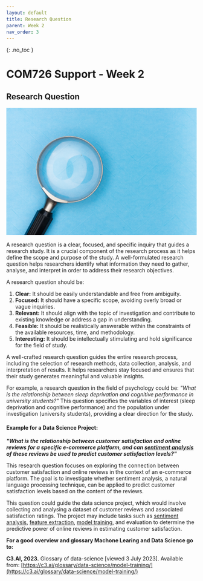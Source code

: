 ```yaml
---
layout: default
title: Research Question
parent: Week 2
nav_order: 3
---
```


{: .no_toc }

# COM726 Support - Week 2
## Research Question

![Research Question](../img/markus-winkler-afW1hht0NSs-unsplash.jpg)

A research question is a clear, focused, and specific inquiry that guides a research study. It is a crucial component of the research process as it helps define the scope and purpose of the study. A well-formulated research question helps researchers identify what information they need to gather, analyse, and interpret in order to address their research objectives.

A research question should be:
1.	**Clear:** It should be easily understandable and free from ambiguity.
2.	**Focused:** It should have a specific scope, avoiding overly broad or vague inquiries.
3.	**Relevant:** It should align with the topic of investigation and contribute to existing knowledge or address a gap in understanding.
4.	**Feasible:** It should be realistically answerable within the constraints of the available resources, time, and methodology.
5.	**Interesting:** It should be intellectually stimulating and hold significance for the field of study.

A well-crafted research question guides the entire research process, including the selection of research methods, data collection, analysis, and interpretation of results. It helps researchers stay focused and ensures that their study generates meaningful and valuable insights.

For example, a research question in the field of psychology could be: *"What is the relationship between sleep deprivation and cognitive performance in university students?"* This question specifies the variables of interest (sleep deprivation and cognitive performance) and the population under investigation (university students), providing a clear direction for the study.


#### Example for a Data Science Project:

***"What is the relationship between customer satisfaction and online reviews for a specific e-commerce platform, and can [sentiment analysis](https://aws.amazon.com/what-is/sentiment-analysis/) of these reviews be used to predict customer satisfaction levels?"***

This research question focuses on exploring the connection between customer satisfaction and online reviews in the context of an e-commerce platform. The goal is to investigate whether sentiment analysis, a natural language processing technique, can be applied to predict customer satisfaction levels based on the content of the reviews.

This question could guide the data science project, which would involve collecting and analysing a dataset of customer reviews and associated satisfaction ratings. The project may include tasks such as [sentiment analysis](https://aws.amazon.com/what-is/sentiment-analysis/), [feature extraction](https://uk.mathworks.com/discovery/feature-extraction.html), [model training](https://c3.ai/glossary/data-science/model-training/), and evaluation to determine the predictive power of online reviews in estimating customer satisfaction.


**For a good overview and glossary Machone Learing  and Data Science go to:**

**C3.AI, 2023.** Glossary of data-science [viewed 3 July 2023]. Available from: [https://c3.ai/glossary/data-science/model-training/](https://c3.ai/glossary/data-science/model-training/)

